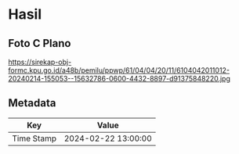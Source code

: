 # Hasil

## Foto C Plano

https://sirekap-obj-formc.kpu.go.id/a48b/pemilu/ppwp/61/04/04/20/11/6104042011012-20240214-155053--15632786-0600-4432-8897-d91375848220.jpg


## Metadata

| Key        | Value               |
| ---------- | ------------------- |
| Time Stamp | 2024-02-22 13:00:00 |




